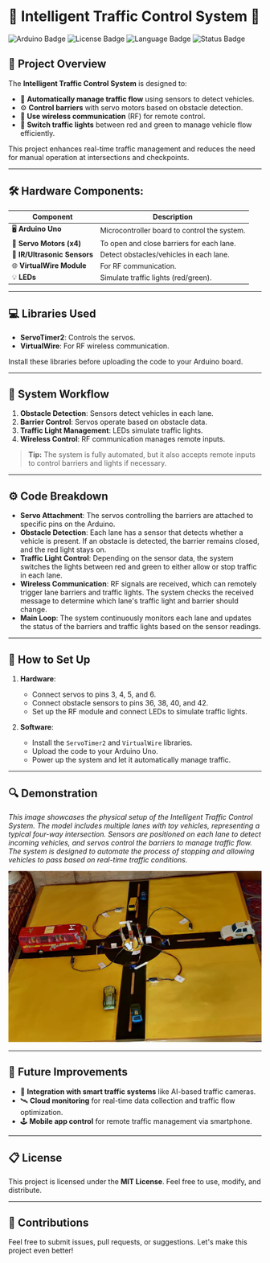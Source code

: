 # 🌟 **Intelligent Traffic Control System** 🚦

![Arduino Badge](https://img.shields.io/badge/Arduino-Project-blue.svg)
![License Badge](https://img.shields.io/badge/License-MIT-brightgreen.svg)
![Language Badge](https://img.shields.io/badge/Language-C++-orange.svg)
![Status Badge](https://img.shields.io/badge/Status-Completed-success.svg)

## 🚗 **Project Overview**

The **Intelligent Traffic Control System** is designed to:
- 🚥 **Automatically manage traffic flow** using sensors to detect vehicles.
- ⚙️ **Control barriers** with servo motors based on obstacle detection.
- 📡 **Use wireless communication** (RF) for remote control.
- 🚦 **Switch traffic lights** between red and green to manage vehicle flow efficiently.

This project enhances real-time traffic management and reduces the need for manual operation at intersections and checkpoints.

---

## 🛠️ **Hardware Components**:
| **Component**         | **Description**                                              |
|-----------------------|--------------------------------------------------------------|
| 🖥️ **Arduino Uno**    | Microcontroller board to control the system.                 |
| 🦾 **Servo Motors (x4)** | To open and close barriers for each lane.                  |
| 🚨 **IR/Ultrasonic Sensors** | Detect obstacles/vehicles in each lane.                |
| 🌐 **VirtualWire Module** | For RF communication.                                     |
| 💡 **LEDs**           | Simulate traffic lights (red/green).                         |

---

## 💻 **Libraries Used**
- **ServoTimer2**: Controls the servos.
- **VirtualWire**: For RF wireless communication.

Install these libraries before uploading the code to your Arduino board.

---

## 🔄 **System Workflow**

1. **Obstacle Detection**: Sensors detect vehicles in each lane.
2. **Barrier Control**: Servos operate based on obstacle data.
3. **Traffic Light Management**: LEDs simulate traffic lights.
4. **Wireless Control**: RF communication manages remote inputs.

> **Tip:** The system is fully automated, but it also accepts remote inputs to control barriers and lights if necessary.

---

## ⚙️ **Code Breakdown**

- **Servo Attachment**: The servos controlling the barriers are attached to specific pins on the Arduino.
- **Obstacle Detection**: Each lane has a sensor that detects whether a vehicle is present. If an obstacle is detected, the barrier remains closed, and the red light stays on.
- **Traffic Light Control**: Depending on the sensor data, the system switches the lights between red and green to either allow or stop traffic in each lane.
- **Wireless Communication**: RF signals are received, which can remotely trigger lane barriers and traffic lights. The system checks the received message to determine which lane's traffic light and barrier should change.
- **Main Loop**: The system continuously monitors each lane and updates the status of the barriers and traffic lights based on the sensor readings.

---

## 🧰 **How to Set Up**

1. **Hardware**:
   - Connect servos to pins 3, 4, 5, and 6.
   - Connect obstacle sensors to pins 36, 38, 40, and 42.
   - Set up the RF module and connect LEDs to simulate traffic lights.

2. **Software**:
   - Install the `ServoTimer2` and `VirtualWire` libraries.
   - Upload the code to your Arduino Uno.
   - Power up the system and let it automatically manage traffic.

---

## 🔍 **Demonstration**

*This image showcases the physical setup of the Intelligent Traffic Control System. The model includes multiple lanes with toy vehicles, representing a typical four-way intersection. Sensors are positioned on each lane to detect incoming vehicles, and servos control the barriers to manage traffic flow. The system is designed to automate the process of stopping and allowing vehicles to pass based on real-time traffic conditions.* 

![Intelligent Traffic Control System](Photo_1.jpg)

---

## 🚀 **Future Improvements**
- 🔗 **Integration with smart traffic systems** like AI-based traffic cameras.
- 🛰️ **Cloud monitoring** for real-time data collection and traffic flow optimization.
- 🕹️ **Mobile app control** for remote traffic management via smartphone.

---

## 📋 **License**
This project is licensed under the **MIT License**. Feel free to use, modify, and distribute.

---

## 🤝 **Contributions**
Feel free to submit issues, pull requests, or suggestions. Let's make this project even better!
